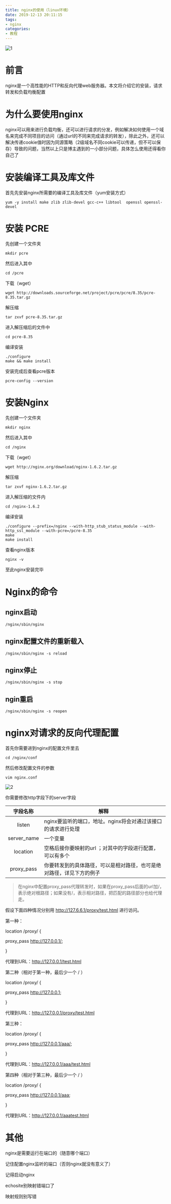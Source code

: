 ```yaml
---
title: nginx的使用（linux环境）
date: 2019-12-13 20:11:15
tags:
- nginx
categories: 
- 教程
---
```


![1](https://1716416169.github.io/nginx的使用（linux下）/1.png)



# 前言

nginx是一个高性能的HTTP和反向代理web服务器。本文将介绍它的安装，请求转发和负载均衡配置

# 为什么要使用nginx
nginx可以用来进行负载均衡，还可以进行请求的分发，例如解决如何使用一个域名来完成不同项目的访问（通过url的不同来完成请求的转发），除此之外，还可以解决传递cookie值时因为同源策略（2级域名不同cookie可以传递，但不可以保存）导致的问题，当然以上只是博主遇到的一小部分问题，具体怎么使用还得看你自己了

# 安装编译工具及库文件

首先先安装nginx所需要的编译工具及库文件（yum安装方式）

	yum -y install make zlib zlib-devel gcc-c++ libtool  openssl openssl-devel

# 安装 PCRE
先创建一个文件夹

	mkdir pcre

然后进入其中

	cd /pcre

下载（wget）

	wget http://downloads.sourceforge.net/project/pcre/pcre/8.35/pcre-8.35.tar.gz

解压缩

	tar zxvf pcre-8.35.tar.gz

进入解压缩后的文件中

	cd pcre-8.35

编译安装

	./configure
	make && make install

安装完成后查看pcre版本

	pcre-config --version

# 安装Nginx
先创建一个文件夹

	mkdir nginx

然后进入其中

	cd /nginx

下载（wget）

 	wget http://nginx.org/download/nginx-1.6.2.tar.gz

解压缩

	tar zxvf nginx-1.6.2.tar.gz

进入解压缩的文件内

	cd /nginx-1.6.2

编译安装

	./configure --prefix=/nginx --with-http_stub_status_module --with-http_ssl_module --with-pcre=/pcre-8.35
	make
	make install

查看nginx版本

	nginx -v

至此nginx安装完毕



# Nginx的命令

## nginx启动

	/nginx/sbin/nginx  

## nginx配置文件的重新载入

	/nginx/sbin/nginx -s reload

## nginx停止

	/nginx/sbin/nginx -s stop

## ngin重启

	/nginx/sbin/nginx -s reopen



# nginx对请求的反向代理配置

首先你需要进到nginx的配置文件里去

	cd /nginx/conf

然后修改配置文件的参数

	vim nginx.conf

![2](https://1716416169.github.io/nginx的使用（linux下）/2.png)

你需要修改http字段下的server字段

|  字段名称   | 解释                                                         |
| :---------: | ------------------------------------------------------------ |
|   listen    | nginx要监听的端口，地址。nginx将会对通过该接口的请求进行处理 |
| server_name | 一个变量                                                     |
|  location   | 空格后接你要映射的url ；对其中的字段进行配置，可以有多个     |
| proxy_pass  | 你要转发到的具体路径，可以是相对路径，也可是绝对路径，详见下方的例子 |

> 在nginx中配置proxy_pass代理转发时，如果在proxy_pass后面的url加/，表示绝对根路径；如果没有/，表示相对路径，把匹配的路径部分也给代理走。

假设下面四种情况分别用 http://127.6.6.1/proxy/test.html 进行访问。

第一种：

location /proxy/ {

  proxy_pass http://127.0.0.1/;

}

代理到URL：http://127.0.0.1/test.html

第二种（相对于第一种，最后少一个 / ）

location /proxy/ {

  proxy_pass http://127.0.0.1;

}

代理到URL：http://127.0.0.1/proxy/test.html

第三种：

location /proxy/ {

  proxy_pass http://127.0.0.1/aaa/;

}

代理到URL：http://127.0.0.1/aaa/test.html

第四种（相对于第三种，最后少一个 / ）

location /proxy/ {

  proxy_pass http://127.0.0.1/aaa;

}

代理到URL：http://127.0.0.1/aaatest.html

# 其他

nginx是需要运行在端口的（随意哪个端口）

记住配置nginx监听的端口（否则nginx就没有意义了）

记得启动nginx

echosite别映射错端口了

映射规则别写错
